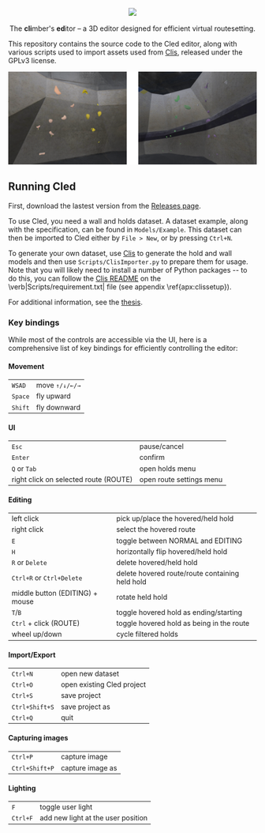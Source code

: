 <p align="center" width="100%">
<img width="50%" src="https://raw.githubusercontent.com/Climber-Apps/Cled/master/logo.svg">
</p>

<p align="center" width="100%">
The <strong>cli</strong>mber's <strong>ed</strong>itor – a 3D editor designed for efficient virtual routesetting.
</p>

This repository contains the source code to the Cled editor, along with various scripts used to import assets used from [Clis](https://github.com/Climber-Apps/Clis/), released under the GPLv3 license.

![Example routes captured using Cled.](captures.png)

## Running Cled
First, download the lastest version from the [Releases page](https://github.com/Climber-Apps/Cled/releases).

To use Cled, you need a wall and holds dataset.
A dataset example, along with the specification, can be found in `Models/Example`.
This dataset can then be imported to Cled either by `File > New`, or by pressing `Ctrl+N`.

To generate your own dataset, use [Clis](https://github.com/Climber-Apps/Clis/) to generate the hold and wall models and then use `Scripts/ClisImporter.py` to prepare them for usage.
Note that you will likely need to install a number of Python packages -- to do this, you can follow the [Clis README](https://github.com/Climber-Apps/Clis/) on the \verb|Scripts/requirement.txt| file (see appendix \ref{apx:clissetup}).

For additional information, see the [thesis](https://github.com/Climber-Apps/Thesis).

### Key bindings
While most of the controls are accessible via the UI, here is a comprehensive list of key bindings for efficiently controlling the editor:

#### Movement
|         |                |
| ---     | ---            |
| `WSAD`  | move `↑/↓/←/→` |
| `Space` | fly upward     |
| `Shift` | fly downward   |

#### UI
|                                        |                          |
| ---                                    | ---                      |
| `Esc`                                  | pause/cancel             |
| `Enter`                                | confirm                  |
| `Q` or `Tab`                           | open holds menu          |
| right click on selected route (ROUTE)  | open route settings menu |

#### Editing
|                                 |                                                 |
| ---                             | ---                                             |
| left click                      | pick up/place the hovered/held hold             |
| right click                     | select the hovered route                        |
| `E`                             | toggle between NORMAL and EDITING               |
| `H`                             | horizontally flip hovered/held hold             |
| `R` or `Delete`                 | delete hovered/held hold                        |
| `Ctrl+R` or `Ctrl+Delete`       | delete hovered route/route containing held hold |
| middle button (EDITING) + mouse | rotate held hold                                |
| `T`/`B`                         | toggle hovered hold as ending/starting          |
| `Ctrl` + click (ROUTE)          | toggle hovered hold as being in the route       |
| wheel up/down                   | cycle filtered holds                            |

#### Import/Export
|                |                            |
| ---            | ---                        |
| `Ctrl+N`       | open new dataset           |
| `Ctrl+O`       | open existing Cled project |
| `Ctrl+S`       | save project               |
| `Ctrl+Shift+S` | save project as            |
| `Ctrl+Q`       | quit                       |

#### Capturing images
|                |                  |
| ---            | ---              |
| `Ctrl+P`       | capture image    |
| `Ctrl+Shift+P` | capture image as |

#### Lighting
|          |                                    |
| ---      | ---                                |
| `F`      | toggle user light                  |
| `Ctrl+F` | add new light at the user position |
